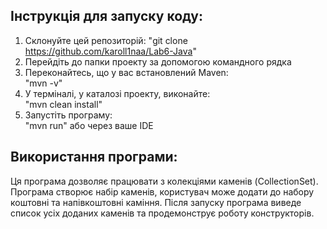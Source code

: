 ## Інструкція для запуску коду:  
1. Склонуйте цей репозиторій: 
"git clone https://github.com/karoll1naa/Lab6-Java" 
2. Перейдіть до папки проекту за допомогою командного рядка
3. Переконайтесь, що у вас встановлений Maven:  
"mvn -v"
4. У терміналі, у каталозі проекту, виконайте:  
"mvn clean install"
5. Запустіть програму:  
"mvn run" або через ваше IDE
## Використання програми: 
Ця програма дозволяє працювати з колекціями каменів (CollectionSet). Програма створює набір каменів, користувач може додати до набору коштовні та напівкоштовні каміння. 
Після запуску програма виведе список усіх доданих каменів та продемонструє роботу конструкторів.
